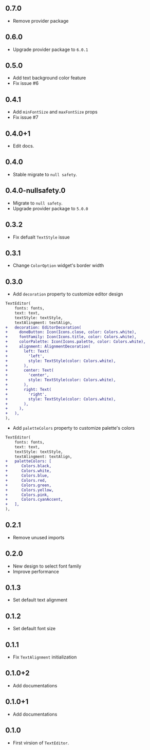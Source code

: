 ## 0.7.0

* Remove provider package

## 0.6.0

* Upgrade provider package to `6.0.1`

## 0.5.0

* Add text background color feature
* Fix issue #6

## 0.4.1

* Add `minFontSize` and `maxFontSize` props
* Fix issue #7

## 0.4.0+1

* Edit docs.

## 0.4.0

* Stable migrate to `null safety`.

## 0.4.0-nullsafety.0

* Migrate to `null safety`.
* Upgrade provider package to `5.0.0`

## 0.3.2

* Fix defualt `TextStyle` issue

## 0.3.1

* Change `ColorOption` widget's border width

## 0.3.0

* Add `decoration` property to customize editor design

```diff
TextEditor(
    fonts: fonts,
    text: text,
    textStyle: textStyle,
    textAlingment: textAlign,
+   decoration: EditorDecoration(
+     doneButton: Icon(Icons.close, color: Colors.white),
+     fontFamily: Icon(Icons.title, color: Colors.white),
+     colorPalette: Icon(Icons.palette, color: Colors.white),
+     alignment: AlignmentDecoration(
+       left: Text(
+         'left',
+         style: TextStyle(color: Colors.white),
+       ),
+       center: Text(
+         'center',
+         style: TextStyle(color: Colors.white),
+       ),
+       right: Text(
+         'right',
+         style: TextStyle(color: Colors.white),
+       ),
+     ),
+   ),
),
```

* Add `paletteColors` property to customize palette's colors

```diff
TextEditor(
    fonts: fonts,
    text: text,
    textStyle: textStyle,
    textAlingment: textAlign,
+   paletteColors: [
+      Colors.black,
+      Colors.white,
+      Colors.blue,
+      Colors.red,
+      Colors.green,
+      Colors.yellow,
+      Colors.pink,
+      Colors.cyanAccent,
+   ],
),
```

## 0.2.1

* Remove unused imports

## 0.2.0

* New design to select font family
* Improve performance

## 0.1.3

* Set default text alignment

## 0.1.2

* Set default font size

## 0.1.1

* Fix `TextAlignment` initialization

## 0.1.0+2

* Add documentations

## 0.1.0+1

* Add documentations

## 0.1.0

* First virsion of `TextEditor`.
